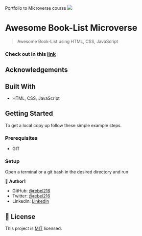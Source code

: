 Portfolio to Microverse course
![](https://img.shields.io/badge/Microverse-blueviolet)

# Awesome Book-List Microverse

>Awesome Book-List using HTML, CSS, JavaScript

### Check out in this [link]()



## Acknowledgements



## Built With

- HTML, CSS, JavaScript

## Getting Started

To get a local copy up follow these simple example steps.

### Prerequisites

- GIT

### Setup

Open a terminal or a git bash in the desired directory and run 

👤 **Author1**

- GitHub: [@rebel216](https://github.com/rebel216)
- Twitter: [@rebel216](https://twitter.com/rebel216)
- LinkedIn: [LinkedIn](https://linkedin.com/in/rebel216)

## 📝 License

This project is [MIT](./MIT.md) licensed.
